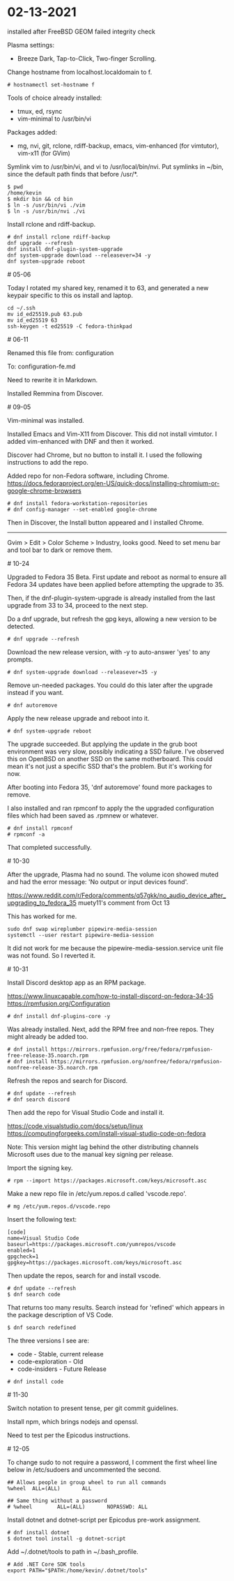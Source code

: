 # 02-13-2021

installed after FreeBSD GEOM failed integrity check

Plasma settings:
 - Breeze Dark, Tap-to-Click, Two-finger Scrolling.

Change hostname from localhost.localdomain to f.

```
# hostnamectl set-hostname f
```

Tools of choice already installed:
 - tmux, ed, rsync
 - vim-minimal to /usr/bin/vi

Packages added:
 - mg, nvi, git, rclone, rdiff-backup, emacs, vim-enhanced (for
vimtutor), vim-x11 (for GVim)

Symlink vim to /usr/bin/vi, and vi to /usr/local/bin/nvi.  Put
symlinks in ~/bin, since the default path finds that before /usr/*.

```
$ pwd
/home/kevin
$ mkdir bin && cd bin
$ ln -s /usr/bin/vi ./vim
$ ln -s /usr/bin/nvi ./vi
```

Install rclone and rdiff-backup.

```
# dnf install rclone rdiff-backup
dnf upgrade --refresh
dnf install dnf-plugin-system-upgrade
dnf system-upgrade download --releasever=34 -y
dnf system-upgrade reboot
```


<p>
# 05-06

Today I rotated my shared key, renamed it to 63, and generated a new
keypair specific to this os install and laptop.

```
cd ~/.ssh
mv id_ed25519.pub 63.pub
mv id_ed25519 63
ssh-keygen -t ed25519 -C fedora-thinkpad
```


<p>
# 06-11

Renamed this file from:
configuration

To:
configuration-fe.md

Need to rewrite it in Markdown.

Installed Remmina from Discover.


<p>
# 09-05

Vim-minimal was installed.

Installed Emacs and Vim-X11 from Discover. This did not install
vimtutor. I added vim-enhanced with DNF and then it worked.

Discover had Chrome, but no button to install it. I used the following
instructions to add the repo.

Added repo for non-Fedora software, including Chrome.
<https://docs.fedoraproject.org/en-US/quick-docs/installing-chromium-or-google-chrome-browsers>

```
# dnf install fedora-workstation-repositories
# dnf config-manager --set-enabled google-chrome
```

Then in Discover, the Install button appeared and I installed Chrome.

----

Gvim > Edit > Color Scheme > Industry, looks good. Need to set menu
bar and tool bar to dark or remove them.


<p>
# 10-24

Upgraded to Fedora 35 Beta. First update and reboot as normal to ensure
all Fedora 34 updates have been applied before attempting the upgrade
to 35.

Then, if the dnf-plugin-system-upgrade is already installed from the
last upgrade from 33 to 34, proceed to the next step.

Do a dnf upgrade, but refresh the gpg keys, allowing a new version to
be detected.

```
# dnf upgrade --refresh
```

Download the new release version, with -y to auto-answer 'yes' to any
prompts.

```
# dnf system-upgrade download --releasever=35 -y
```

Remove un-needed packages. You could do this later after the upgrade
instead if you want.

```
# dnf autoremove
```

Apply the new release upgrade and reboot into it.

```
# dnf system-upgrade reboot
```

The upgrade succeeded. But applying the update in the grub boot
environment was very slow, possibly indicating a SSD failure. I've
observed this on OpenBSD on another SSD on the same motherboard. This
could mean it's not just a specific SSD that's the problem. But it's
working for now.

After booting into Fedora 35, 'dnf autoremove' found more packages to remove.

I also installed and ran rpmconf to apply the the upgraded
configuration files which had been saved as .rpmnew or whatever.

```
# dnf install rpmconf
# rpmconf -a
```

That completed successfully.


<p>
# 10-30

After the upgrade, Plasma had no sound. The volume icon showed muted
and had the error message: 'No output or input devices found'.

https://www.reddit.com/r/Fedora/comments/q57gkk/no_audio_device_after_upgrading_to_fedora_35
muety11's comment from Oct 13

This has worked for me.

```
sudo dnf swap wireplumber pipewire-media-session
systemctl --user restart pipewire-media-session
```

It did not work for me because the pipewire-media-session.service unit
file was not found. So I reverted it.


<p>
# 10-31

Install Discord desktop app as an RPM package.

<https://www.linuxcapable.com/how-to-install-discord-on-fedora-34-35>
<https://rpmfusion.org/Configuration>

```
# dnf install dnf-plugins-core -y
```

Was already installed. Next, add the RPM free and non-free repos. They might already be added too.

```
# dnf install https://mirrors.rpmfusion.org/free/fedora/rpmfusion-free-release-35.noarch.rpm
# dnf install https://mirrors.rpmfusion.org/nonfree/fedora/rpmfusion-nonfree-release-35.noarch.rpm
```

Refresh the repos and search for Discord.

```
# dnf update --refresh
# dnf search discord
```

Then add the repo for Visual Studio Code and install it.

<https://code.visualstudio.com/docs/setup/linux>
<https://computingforgeeks.com/install-visual-studio-code-on-fedora>

Note: This version might lag behind the other distributing channels
Microsoft uses due to the manual key signing per release.

Import the signing key.

```
# rpm --import https://packages.microsoft.com/keys/microsoft.asc
```

Make a new repo file in /etc/yum.repos.d called 'vscode.repo'.

```
# mg /etc/yum.repos.d/vscode.repo
```

Insert the following text:

```
[code]
name=Visual Studio Code
baseurl=https://packages.microsoft.com/yumrepos/vscode
enabled=1
gpgcheck=1
gpgkey=https://packages.microsoft.com/keys/microsoft.asc
```

Then update the repos, search for and install vscode.

```
# dnf update --refresh
$ dnf search code
```

That returns too many results. Search instead for 'refined' which
appears in the package description of VS Code.

```
$ dnf search redefined
```

The three versions I see are:
 - code	  	        - Stable, current release
 - code-exploration	- Old
 - code-insiders	- Future Release

```
# dnf install code
```

<p>
# 11-30


Switch notation to present tense, per git commit guidelines.

Install npm, which brings nodejs and openssl.

Need to test per the Epicodus instructions.


<p>
# 12-05

To change sudo to not require a password, I comment the first wheel
line below in /etc/sudoers and uncommented the second.

```
## Allows people in group wheel to run all commands
%wheel  ALL=(ALL)       ALL

## Same thing without a password
# %wheel        ALL=(ALL)       NOPASSWD: ALL
```

Install dotnet and dotnet-script per Epicodus pre-work assignment.

```
# dnf install dotnet
$ dotnet tool install -g dotnet-script
```

Add ~/.dotnet/tools to path in ~/.bash_profile.

```
# Add .NET Core SDK tools
export PATH="$PATH:/home/kevin/.dotnet/tools"
```

